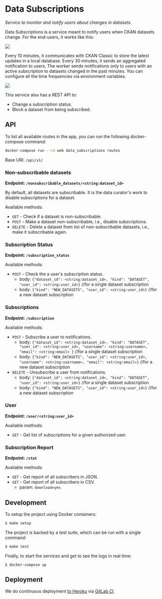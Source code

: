 # Data Subscriptions

_Service to monitor and notify users about changes in datasets._

Data Subscriptions is a service meant to notify users when CKAN datasets change. For the end-users, it works like this:

[![](https://mermaid.ink/img/eyJjb2RlIjoiZ3JhcGggTFJcbiAgY3VyYXRvcigoRGF0YSBDdXJhdG9yKSlcbiAgdXNlcigoVXNlcikpXG5cbiAgc3ViZ3JhcGggY2thbltcIkNLQU4gQ2xhc3NpY1wiXVxuICAgIGRhdGFzZXRbXCJEYXRhc2V0L1Jlc291cmNlXCJdXG4gIGVuZFxuXG5cbiAgY3VyYXRvciAtLSB1cGRhdGVzIG1ldGFkYXRhIC0tPiBkYXRhc2V0XG4gIGN1cmF0b3IgLS0gdXBkYXRlcyBkYXRhIC0tPiBkYXRhc2V0XG4gIHVzZXIgLS0gc3Vic2NyaWJlcyAtLT4gZGF0YXNldFxuIiwibWVybWFpZCI6eyJ0aGVtZSI6ImRlZmF1bHQifSwidXBkYXRlRWRpdG9yIjpmYWxzZX0)](https://mermaid-js.github.io/mermaid-live-editor/#/edit/eyJjb2RlIjoiZ3JhcGggTFJcbiAgY3VyYXRvcigoRGF0YSBDdXJhdG9yKSlcbiAgdXNlcigoVXNlcikpXG5cbiAgc3ViZ3JhcGggY2thbltcIkNLQU4gQ2xhc3NpY1wiXVxuICAgIGRhdGFzZXRbXCJEYXRhc2V0L1Jlc291cmNlXCJdXG4gIGVuZFxuXG5cbiAgY3VyYXRvciAtLSB1cGRhdGVzIG1ldGFkYXRhIC0tPiBkYXRhc2V0XG4gIGN1cmF0b3IgLS0gdXBkYXRlcyBkYXRhIC0tPiBkYXRhc2V0XG4gIHVzZXIgLS0gc3Vic2NyaWJlcyAtLT4gZGF0YXNldFxuIiwibWVybWFpZCI6eyJ0aGVtZSI6ImRlZmF1bHQifSwidXBkYXRlRWRpdG9yIjpmYWxzZX0)

Every 10 minutes, it communicates with CKAN Classic to store the latest updates in a local database. Every 30 minutes, it sends an aggregated notification to users. The worker sends notifications only to users with an active subscription to datasets changed in the past minutes. You can configure all the time frequencies via environment variables.

[![](https://mermaid.ink/img/eyJjb2RlIjoiZ3JhcGggTFJcbiAgc3ViZ3JhcGggZGF0YXN1YnNjcmlwdGlvbnNbXCJEYXRhIFN1YnNjcmlwdGlvbnNcIl1cbiAgICBEYXRhYmFzZVxuICAgIFdvcmtlclxuICBlbmRcblxuICBzdWJncmFwaCBja2FuY2xhc3NpY1tcIkNLQU4gQ2xhc3NpY1wiXVxuICAgIGNrYW5hcGlbXCJBUElcIl1cbiAgZW5kXG5cbiAgV29ya2VyIC0tIFwicHVsbHMgZGF0YXNldCBhY3Rpdml0eSAodXBkYXRlcylcIiAtLT4gY2thbmFwaVxuICBXb3JrZXIgLS0gc3RvcmVzIGFjdGl2aXR5IC0tPiBEYXRhYmFzZVxuICBXb3JrZXIgLS0gcHJlcGFyZXMgZW1haWwgLS0-IHNlbmRncmlkW1wiU2VuZEdyaWQ8YnI-KHRoaXJkLXBhcnR5KVwiXVxuICBXb3JrZXIgLS0gcHVsbHMgYWN0aXZpdHkgLS0-IERhdGFiYXNlXG4gIHNlbmRncmlkIC0tIHNlbmRzIGVtYWlsIC0tPiB1c2VyKChcIlVzZXJcIikpIiwibWVybWFpZCI6eyJ0aGVtZSI6ImRlZmF1bHQifSwidXBkYXRlRWRpdG9yIjpmYWxzZX0)](https://mermaid-js.github.io/mermaid-live-editor/#/edit/eyJjb2RlIjoiZ3JhcGggTFJcbiAgc3ViZ3JhcGggZGF0YXN1YnNjcmlwdGlvbnNbXCJEYXRhIFN1YnNjcmlwdGlvbnNcIl1cbiAgICBEYXRhYmFzZVxuICAgIFdvcmtlclxuICBlbmRcblxuICBzdWJncmFwaCBja2FuY2xhc3NpY1tcIkNLQU4gQ2xhc3NpY1wiXVxuICAgIGNrYW5hcGlbXCJBUElcIl1cbiAgZW5kXG5cbiAgV29ya2VyIC0tIFwicHVsbHMgZGF0YXNldCBhY3Rpdml0eSAodXBkYXRlcylcIiAtLT4gY2thbmFwaVxuICBXb3JrZXIgLS0gc3RvcmVzIGFjdGl2aXR5IC0tPiBEYXRhYmFzZVxuICBXb3JrZXIgLS0gcHJlcGFyZXMgZW1haWwgLS0-IHNlbmRncmlkW1wiU2VuZEdyaWQ8YnI-KHRoaXJkLXBhcnR5KVwiXVxuICBXb3JrZXIgLS0gcHVsbHMgYWN0aXZpdHkgLS0-IERhdGFiYXNlXG4gIHNlbmRncmlkIC0tIHNlbmRzIGVtYWlsIC0tPiB1c2VyKChcIlVzZXJcIikpIiwibWVybWFpZCI6eyJ0aGVtZSI6ImRlZmF1bHQifSwidXBkYXRlRWRpdG9yIjpmYWxzZX0)

This service also has a REST API to:

- Change a subscription status.
- Block a dataset from being subscribed.

## API

To list all available routes in the app, you can run the following docker-compose command:

```bash
docker-compose run --rm web data_subscriptions routes
```

Base URI: `/api/v1/`

### Non-subscribable datasets

**Endpoint: `/nonsubscribable_datasets/<string:dataset_id>`**

By default, all datasets are subscribable. It is the data curator's work to disable subscriptions for a dataset.

Available methods:

- `GET` - Check if a dataset is non-subscribable.
- `POST` - Make a dataset non-subscribable, i.e., disable subscriptions.
- `DELETE` - Delete a dataset from list of non-subscribable datasets, i.e., make it subscribable again.

### Subscription Status

**Endpoint: `/subscription_status`**

Available methods:

- `POST` - Check the a user's subscription status.
  - body: `{"dataset_id": <string:dataset_id>, "kind": "DATASET", "user_id": <string:user_id>}` //for a single dataset subscription
  - body: `{"kind": "NEW_DATASETS", "user_id": <string:user_id>}` //for a new dataset subscription

### Subscriptions

**Endpoint: `/subscription`**

Available methods:

- `POST` - Subscribe a user to notifications.
  - body: `{"dataset_id": <string:dataset_id>, "kind": "DATASET", "user_id": <string:user_id>, "username": <string:username>, "email": <string:email> }` //for a single dataset subscription
  - body: `{"kind": "NEW_DATASETS", "user_id": <string:user_id>, "username": <string:username>, "email": <string:email>}` //for a new dataset subscription
- `DELETE` - Unsubscribe a user from notifications.
  - body: `{"dataset_id": <string:dataset_id>, "kind": "DATASET", "user_id": <string:user_id>}` //for a single dataset subscription
  - body: `{"kind": "NEW_DATASETS", "user_id": <string:user_id>}`  //for a new dataset subscription

### User

**Endpoint: `/user/<string:user_id>`**

Available methods:

- `GET` - Get list of subscriptions for a given authorized user.

### Subscription Report

**Endpoint: `/stat`**

Available methods:

- `GET` - Get report of all subscribers in JSON.
- `GET` - Get report of all subscribers in CSV.
  - param: `download=yes`

## Development

To setup the project using Docker containers:

```sh
$ make setup
```

The project is backed by a test suite, which can be run with a single command:

```sh
$ make test
```

Finally, to start the services and get to see the logs in real time:

```
$ docker-compose up
```

## Deployment

We do continuous deployment [to Heroku](https://gitlab.com/datopian/clients/data-subscriptions/-/blob/master/heroku.yml) via [GitLab CI](https://gitlab.com/datopian/clients/data-subscriptions/-/blob/master/.gitlab-ci.yml).
